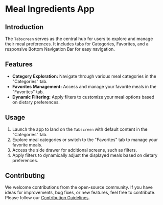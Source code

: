 # Meal Ingredients App



## Introduction

The `Tabscreen` serves as the central hub for users to explore and manage their meal preferences. It includes tabs for Categories, Favorites, and a responsive Bottom Navigation Bar for easy navigation.

## Features

- **Category Exploration:** Navigate through various meal categories in the "Categories" tab.
- **Favorites Management:** Access and manage your favorite meals in the "Favorites" tab.
- **Dynamic Filtering:** Apply filters to customize your meal options based on dietary preferences.



## Usage

1. Launch the app to land on the `Tabscreen` with default content in the "Categories" tab.
2. Explore meal categories or switch to the "Favorites" tab to manage your favorite meals.
3. Access the side drawer for additional screens, such as filters.
4. Apply filters to dynamically adjust the displayed meals based on dietary preferences.

## Contributing

We welcome contributions from the open-source community. If you have ideas for improvements, bug fixes, or new features, feel free to contribute. Please follow our [Contribution Guidelines](CONTRIBUTING.md).


